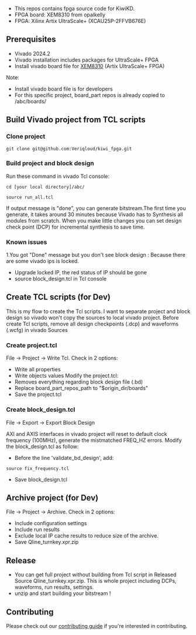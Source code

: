 - This repos contains fpga source code for KiwiKD.
- FPGA board: XEM8310 from opalkelly
- FPGA: Xilinx Artix UltraScale+ (XCAU25P-2FFVB676E)
## Prerequisites
- Vivado 2024.2
- Vivado installation includes packages for UltraScale+ FPGA
- Install vivado board file for [XEM8310](https://docs.opalkelly.com/xem8310/vivado-board-file/) (Artix UltraScale+ FPGA)

Note: 
- Install vivado board file is for developers
- For this specific project, board_part repos is already copied to /abc/boards/
## Build Vivado project from TCL scripts
### Clone project
```
git clone git@github.com:Veriqloud/kiwi_fpga.git
```
### Build project and block design 
Run these command in vivado Tcl console:
```
cd [your local directory]/abc/
```
```
source run_all.tcl
```
If output message is "done", you can generate bitstream.The first time you generate, it takes around 30 minutes because Vivado has to Synthesis all modules from scratch. 
When you make little changes you can set design check point (DCP) for incremental synthesis to save time.
### Known issues
1.You got "Done" message but you don't see block design : Because there are some vivado ips is locked. 
- Upgrade locked IP, the red status of IP should be gone
- source block_design.tcl in Tcl console
## Create TCL scripts (for Dev)
This is my flow to create the Tcl scripts. I want to separate project and block design so vivado won't copy the sources to local vivado project.
Before create Tcl scripts, remove all design checkpoints (.dcp) and waveforms (.wcfg) in vivado Sources
### Create project.tcl
File -> Project -> Write Tcl. Check in 2 options:
- Write all properties
- Write objects values
Modify the project.tcl:
- Removes everything regarding block design file (.bd)
- Replace board_part_repos_path to "$origin_dir/boards"
- Save the project.tcl
### Create block_design.tcl
File -> Export -> Export Block Design

AXI and AXIS interfaces in vivado project will reset to default clock frequency (100MHz), generate the mistmatched FREQ_HZ errors.
Modify the block_design.tcl as follow:

- Before the line 'validate_bd_design', add:
```
source fix_frequency.tcl
```
- Save block_design.tcl
## Archive project (for Dev)
File -> Project -> Archive. Check in 2 options:
- Include configuration settings
- Include run results
- Exclude local IP cache results to reduce size of the archive. 
- Save Qline_turnkey.xpr.zip
## Release
- You can get full project without building from Tcl script in Released Source Qline_turnkey.xpr.zip. This is whole project including DCPs, waveforms, run results, settings.
- unzip and start building your bitstream !

Contributing
------------

Please check out our [contributing guide](CONTRIBUTING.md) if you're interested in contributing.


